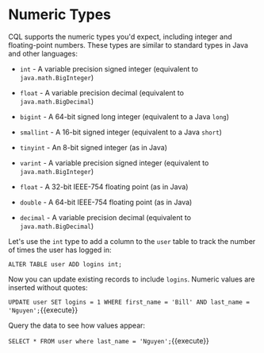 # Numeric Types

CQL supports the numeric types you'd expect, including integer and floating-point numbers. These types are similar to standard types in Java and other languages:

* `int` - A variable precision signed integer (equivalent to `java.math.BigInteger`)

* `float` - A variable precision decimal (equivalent to `java.math.BigDecimal`)

* `bigint` - A 64-bit signed long integer (equivalent to a Java `long`)

* `smallint` - A 16-bit signed integer (equivalent to a Java `short`)

* `tinyint` - An 8-bit signed integer (as in Java)

* `varint` - A variable precision signed integer (equivalent to `java.math.BigInteger`)

* `float` - A 32-bit IEEE-754 floating point (as in Java)

* `double` - A 64-bit IEEE-754 floating point (as in Java)

* `decimal` - A variable precision decimal (equivalent to `java.math.BigDecimal`)

Let's use the `int` type to add a column to the `user` table to track the number of times the user has logged in:

`ALTER TABLE user ADD logins int;`

Now you can update existing records to include `logins`. Numeric values are inserted without quotes:

`UPDATE user SET logins = 1 WHERE first_name = 'Bill' AND last_name = 'Nguyen';`{{execute}}

Query the data to see how values appear:

`SELECT * FROM user where last_name = 'Nguyen';`{{execute}}